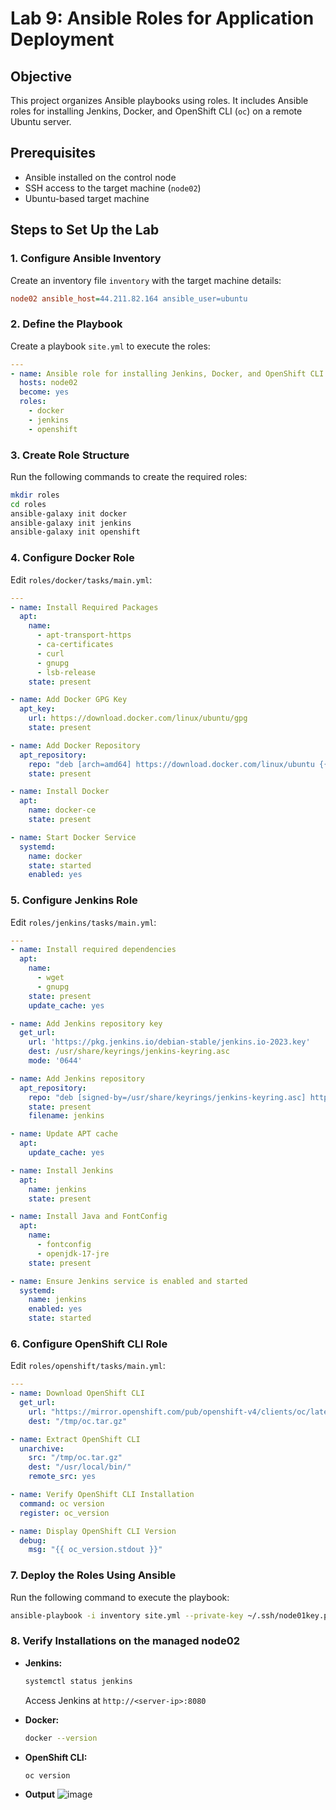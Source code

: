 # Lab 9: Ansible Roles for Application Deployment

## Objective
This project organizes Ansible playbooks using roles. It includes Ansible roles for installing Jenkins, Docker, and OpenShift CLI (`oc`) on a remote Ubuntu server.

## Prerequisites
- Ansible installed on the control node
- SSH access to the target machine (`node02`)
- Ubuntu-based target machine

## Steps to Set Up the Lab

### 1. Configure Ansible Inventory
Create an inventory file `inventory` with the target machine details:
```ini
node02 ansible_host=44.211.82.164 ansible_user=ubuntu
```

### 2. Define the Playbook
Create a playbook `site.yml` to execute the roles:
```yaml
---
- name: Ansible role for installing Jenkins, Docker, and OpenShift CLI
  hosts: node02
  become: yes
  roles:
    - docker
    - jenkins
    - openshift
```

### 3. Create Role Structure
Run the following commands to create the required roles:
```bash
mkdir roles
cd roles
ansible-galaxy init docker
ansible-galaxy init jenkins
ansible-galaxy init openshift
```

### 4. Configure Docker Role
Edit `roles/docker/tasks/main.yml`:
```yaml
---
- name: Install Required Packages
  apt:
    name:
      - apt-transport-https
      - ca-certificates
      - curl
      - gnupg
      - lsb-release
    state: present

- name: Add Docker GPG Key
  apt_key:
    url: https://download.docker.com/linux/ubuntu/gpg
    state: present

- name: Add Docker Repository
  apt_repository:
    repo: "deb [arch=amd64] https://download.docker.com/linux/ubuntu {{ ansible_distribution_release }} stable"
    state: present

- name: Install Docker
  apt:
    name: docker-ce
    state: present

- name: Start Docker Service
  systemd:
    name: docker
    state: started
    enabled: yes
```

### 5. Configure Jenkins Role
Edit `roles/jenkins/tasks/main.yml`:
```yaml
---
- name: Install required dependencies
  apt:
    name:
      - wget
      - gnupg
    state: present
    update_cache: yes

- name: Add Jenkins repository key
  get_url:
    url: 'https://pkg.jenkins.io/debian-stable/jenkins.io-2023.key'
    dest: /usr/share/keyrings/jenkins-keyring.asc
    mode: '0644'

- name: Add Jenkins repository
  apt_repository:
    repo: "deb [signed-by=/usr/share/keyrings/jenkins-keyring.asc] https://pkg.jenkins.io/debian-stable binary/"
    state: present
    filename: jenkins

- name: Update APT cache
  apt:
    update_cache: yes

- name: Install Jenkins
  apt:
    name: jenkins
    state: present

- name: Install Java and FontConfig
  apt:
    name:
      - fontconfig
      - openjdk-17-jre
    state: present

- name: Ensure Jenkins service is enabled and started
  systemd:
    name: jenkins
    enabled: yes
    state: started
```

### 6. Configure OpenShift CLI Role
Edit `roles/openshift/tasks/main.yml`:
```yaml
---
- name: Download OpenShift CLI
  get_url:
    url: "https://mirror.openshift.com/pub/openshift-v4/clients/oc/latest/linux/oc.tar.gz"
    dest: "/tmp/oc.tar.gz"

- name: Extract OpenShift CLI
  unarchive:
    src: "/tmp/oc.tar.gz"
    dest: "/usr/local/bin/"
    remote_src: yes

- name: Verify OpenShift CLI Installation
  command: oc version
  register: oc_version

- name: Display OpenShift CLI Version
  debug:
    msg: "{{ oc_version.stdout }}"
```

### 7. Deploy the Roles Using Ansible
Run the following command to execute the playbook:
```bash
ansible-playbook -i inventory site.yml --private-key ~/.ssh/node01key.pem
```

### 8. Verify Installations on the managed node02
- **Jenkins:**
  ```bash
  systemctl status jenkins
  ```
  Access Jenkins at `http://<server-ip>:8080`

- **Docker:**
  ```bash
  docker --version
  ```

- **OpenShift CLI:**
  ```bash
  oc version
  ```
- **Output**
 ![image](https://github.com/user-attachments/assets/d6ac2ea0-7efb-4292-a97c-a2659d67bed1)
